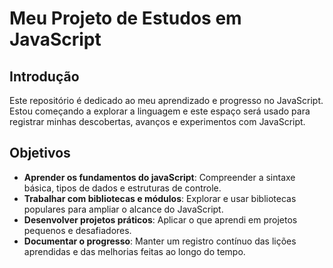 
# Meu Projeto de Estudos em JavaScript

## Introdução

Este repositório é dedicado ao meu aprendizado e progresso no JavaScript. Estou começando a explorar a linguagem e este espaço será usado para registrar minhas descobertas, avanços e experimentos com JavaScript.

## Objetivos

- **Aprender os fundamentos do javaScript**: Compreender a sintaxe básica, tipos de dados e estruturas de controle.
- **Trabalhar com bibliotecas e módulos**: Explorar e usar bibliotecas populares para ampliar o alcance do JavaScript.
- **Desenvolver projetos práticos**: Aplicar o que aprendi em projetos pequenos e desafiadores.
- **Documentar o progresso**: Manter um registro contínuo das lições aprendidas e das melhorias feitas ao longo do tempo.